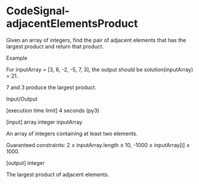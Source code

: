 # CodeSignal-adjacentElementsProduct
Given an array of integers, find the pair of adjacent elements that has the largest product and return that product.

Example

For inputArray = [3, 6, -2, -5, 7, 3], the output should be
solution(inputArray) = 21.

7 and 3 produce the largest product.

Input/Output

[execution time limit] 4 seconds (py3)

[input] array.integer inputArray

An array of integers containing at least two elements.

Guaranteed constraints:
2 ≤ inputArray.length ≤ 10,
-1000 ≤ inputArray[i] ≤ 1000.

[output] integer

The largest product of adjacent elements.
